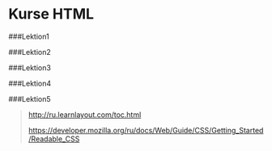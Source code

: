 Kurse HTML
=====================

###Lektion1

###Lektion2

###Lektion3

###Lektion4

###Lektion5

>
><http://ru.learnlayout.com/toc.html>
>
><https://developer.mozilla.org/ru/docs/Web/Guide/CSS/Getting_Started/Readable_CSS>
>